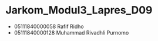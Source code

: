 # Jarkom_Modul3_Lapres_D09

- 05111840000058 Rafif Ridho
- 05111840000128 Muhammad Rivadhli Purnomo

<br>

